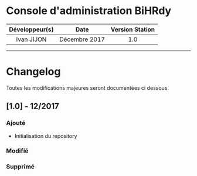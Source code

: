 # Console d'administration BiHRdy


 __Développeur(s)__ | __Date__     | __Version Station__           
:----------------:|:------------:|:------------:
 Ivan JIJON | Décembre 2017| 1.0
 
___


# Changelog

Toutes les modifications majeures seront documentées ci dessous.

## [1.0] - 12/2017

### Ajouté
- Initialisation du repository

### Modifié

### Supprimé